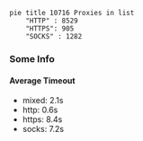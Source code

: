 
```mermaid
pie title 10716 Proxies in list
    "HTTP" : 8529
    "HTTPS": 905
    "SOCKS" : 1282
```

### Some Info
#### Average Timeout

- mixed: 2.1s
- http: 0.6s
- https: 8.4s
- socks: 7.2s